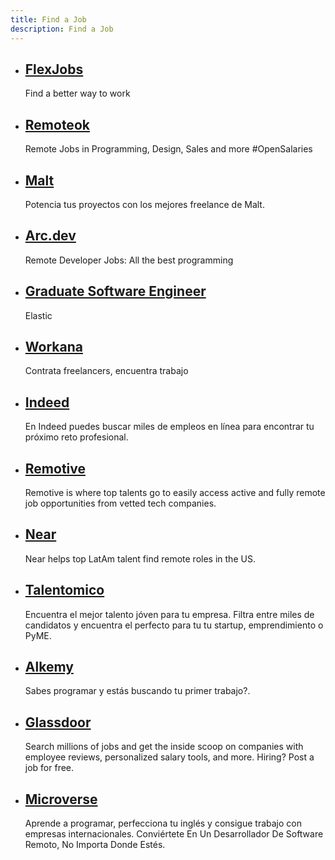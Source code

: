 ```yaml
---
title: Find a Job
description: Find a Job
---
```

- ## [FlexJobs](https://www.flexjobs.com/)
	Find a better way to work
- ## [Remoteok](https://remoteok.io/)
	Remote Jobs in Programming, Design, Sales and more #OpenSalaries
- ## [Malt](https://www.malt.es/)
	Potencia tus proyectos con los mejores freelance de Malt.
- ## [Arc.dev](https://arc.dev/?utm_source=youtube&utm_medium=influencer&utm_campaign=midudev&utm_content=Spanish)
	Remote Developer Jobs: All the best programming
- ## [Graduate Software Engineer](https://jobs.elastic.co/jobs/engineering/distributed-global/graduate-software-engineer/3342699#/)
	Elastic
- ## [Workana](https://www.workana.com/worker-onboarding-steps)
	Contrata freelancers, encuentra trabajo
- ## [Indeed](https://co.indeed.com/)
	En Indeed puedes buscar miles de empleos en línea para encontrar tu próximo reto profesional.
- ## [Remotive](https://remotive.io/)
	Remotive is where top talents go to easily access active and fully remote job opportunities from vetted tech companies.
- ## [Near](https://jobs.hirewithnear.com/jobs/?categories%5B%5D=Full-Stack%20Development&categories%5B%5D=Back-End%20Programming&categories%5B%5D=Front-End%20Programming&p=1&s=3100&lid=3124&ltitle=sr-back-end-software-engineer-no)
	Near helps top LatAm talent find remote roles in the US.
- ## [Talentomico](https://www.talentomico.com/candidatos?fbclid=PAAaZb-hWe3Bjw0navgoY78xKVyCXKXoFZVSckmBc8TNo6YKtCn8iJT9Bfhd4)
	Encuentra el mejor talento jóven para tu empresa. Filtra entre miles de candidatos y encuentra el perfecto para tu tu startup, emprendimiento o PyME.
- ## [Alkemy](https://campus.alkemy.org/challenges)
	Sabes programar y estás buscando tu primer trabajo?.
- ## [Glassdoor](https://www.glassdoor.com/index.htm)
	Search millions of jobs and get the inside scoop on companies with employee reviews, personalized salary tools, and more. Hiring? Post a job for free.
- ## [Microverse](https://apply.microverse.org/sign-in)
	Aprende a programar, perfecciona tu inglés y consigue trabajo con empresas internacionales. Conviértete En Un Desarrollador De Software Remoto, No Importa Donde Estés.

